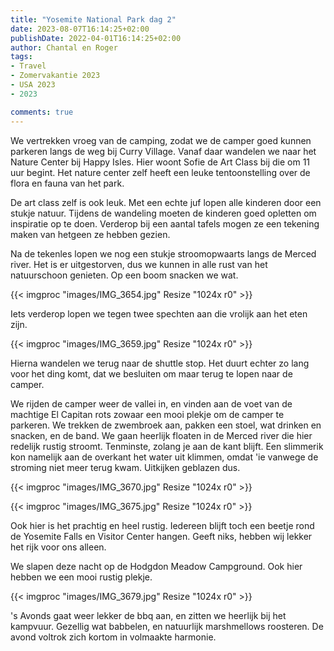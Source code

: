 ```yaml
---
title: "Yosemite National Park dag 2"
date: 2023-08-07T16:14:25+02:00
publishDate: 2022-04-01T16:14:25+02:00
author: Chantal en Roger
tags:
- Travel
- Zomervakantie 2023
- USA 2023
- 2023

comments: true
---
```


We vertrekken vroeg van de camping, zodat we de camper goed kunnen parkeren langs de weg bij Curry Village. Vanaf daar wandelen we naar het Nature Center bij Happy Isles. Hier woont Sofie de Art Class bij die om 11 uur begint. Het nature center zelf heeft een leuke tentoonstelling over de flora en fauna van het park.

De art class zelf is ook leuk. Met een echte juf lopen alle kinderen door een stukje natuur. Tijdens de wandeling moeten de kinderen goed opletten om inspiratie op te doen. Verderop bij een aantal tafels mogen ze een tekening maken van hetgeen ze hebben gezien.

Na de tekenles lopen we nog een stukje stroomopwaarts langs de Merced river. Het is er uitgestorven, dus we kunnen in alle rust van het natuurschoon genieten. Op een boom snacken we wat.

{{< imgproc "images/IMG_3654.jpg" Resize "1024x r0" >}}

Iets verderop lopen we tegen twee spechten aan die vrolijk aan het eten zijn.

{{< imgproc "images/IMG_3659.jpg" Resize "1024x r0" >}}

Hierna wandelen we terug naar de shuttle stop. Het duurt echter zo lang voor het ding komt, dat we besluiten om maar terug te lopen naar de camper.

We rijden de camper weer de vallei in, en vinden aan de voet van de machtige El Capitan rots zowaar een mooi plekje om de camper te parkeren. We trekken de zwembroek aan, pakken een stoel, wat drinken en snacken, en de band. We gaan heerlijk floaten in de Merced river die hier redelijk rustig stroomt. Tenminste, zolang je aan de kant blijft. Een slimmerik kon namelijk aan de overkant het water uit klimmen, omdat 'ie vanwege de stroming niet meer terug kwam. Uitkijken geblazen dus.

{{< imgproc "images/IMG_3670.jpg" Resize "1024x r0" >}}

{{< imgproc "images/IMG_3675.jpg" Resize "1024x r0" >}}

Ook hier is het prachtig en heel rustig. Iedereen blijft toch een beetje rond de Yosemite Falls en Visitor Center hangen. Geeft niks, hebben wij lekker het rijk voor ons alleen.

We slapen deze nacht op de Hodgdon Meadow Campground. Ook hier hebben we een mooi rustig plekje.

{{< imgproc "images/IMG_3679.jpg" Resize "1024x r0" >}}

's Avonds gaat weer lekker de bbq aan, en zitten we heerlijk bij het kampvuur. Gezellig wat babbelen, en natuurlijk marshmellows roosteren. De avond voltrok zich kortom in volmaakte harmonie.
